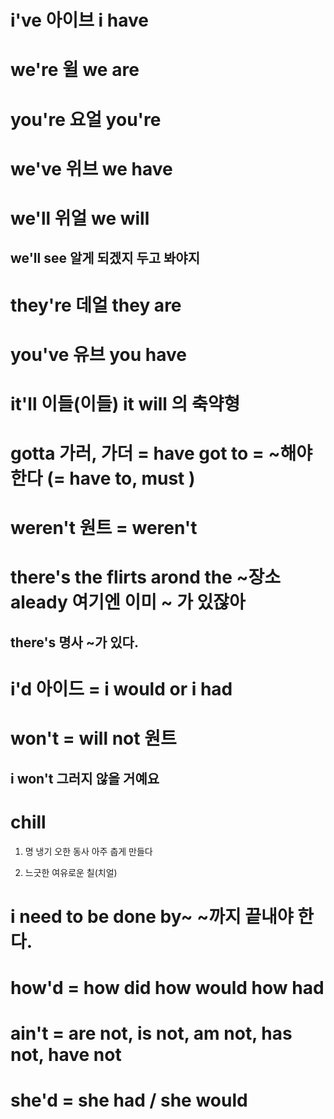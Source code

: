 # i've 아이브 i have

# we're 윌 we are

# you're 요얼 you're

# we've 위브 we have

# we'll 위얼 we will

## we'll see 알게 되겠지 두고 봐야지

# they're 데얼 they are

# you've 유브 you have

# it'll 이들(이들) it will 의 축약형

# gotta 가러, 가더 = have got to = ~해야한다 (= have to, must )

# weren't 원트 = weren't

# there's the flirts arond the ~장소 aleady 여기엔 이미 ~ 가 있잖아
## there's 명사 ~가 있다.


# i'd 아이드 = i would or i had



# won't = will not 원트 
## i won't  그러지 않을 거예요

# chill 

1) 명 냉기 오한 동사 아주 춥게 만들다

2) 느긋한 여유로운 칠(치얼)

# i need to be done by~  ~까지 끝내야 한다.

# how'd = how did how would how had

# ain't =  are not, is not, am not, has not, have not


# she'd = she had / she would
